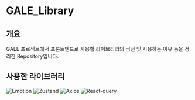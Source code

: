 # GALE_Library

## 개요

GALE 프로젝트에서 프론트엔드로 사용할 라이브러리의 버전 및 사용하는 이유 등을 정리한 Repository입니다.

## 사용한 라이브러리

![Emotion](https://img.shields.io/badge/Emotion-1.1.1-hotpink.svg?style=flat&logo=Emotion&logoColor=white)
![Zustand](https://img.shields.io/badge/Zustand-4.1.4-black.svg?style=flat&logoColor=white)
![Axios](https://img.shields.io/badge/Axios-1.1.3-5A29E4.svg?style=flat&logo=Axios&logoColor=white)
![React-query](https://img.shields.io/badge/React_query-4.17.0-FF4154.svg?style=flat&logo=ReactQuery&logoColor=white)
